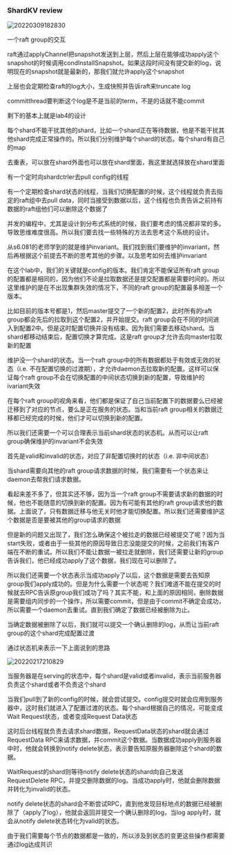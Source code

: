 ### ShardKV review

![20220309182830](https://picsheep.oss-cn-beijing.aliyuncs.com/pic/20220309182830.png)

一个raft group的交互

raft通过applyChannel把snapshot发送到上层，然后上层在能够成功apply这个snapshot的时候调用condInstallSnapshot。如果这段时间没有提交新的log，说明现在的snapshot就是最新的，那我们就允许apply这个snapshot

上层也会定期检查raft的log大小，生成快照并告诉raft来truncate log

committhread要判断这个log是不是当前的term，不是的话就不能commit

剩下的基本上就是lab4的设计

每个shard不能干扰其他的shard，比如一个shard正在等待数据，他是不能干扰其他shard完成正常操作的。所以我们分别维护每个shard的状态。每个shard有自己的map

去重表，可以放在shard外面也可以放在shard里面，我这里就选择放在shard里面

有一个定时向shardctrler去pull config的线程

有一个定期检查shard状态的线程，当我们切换配置的时候，这个线程就负责去指定的raft组中去pull data，同时当接受到数据以后，这个线程也负责告诉之前持有数据的raft组他们可以删除这个数据了

并发的编程中，尤其是设计到分布式系统的时候，我们要考虑的情况都非常的多。导致思维难度很高。所以我们要去找一些特殊的方法去思考这个系统的设计。

从s6.081的老师学到的就是维护invariant。我们找到我们要维护的invariant，然后再根据这个前提去不断的思考其他的步骤。以及思考如何去维护invariant

在这个lab中，我们的关键就是config的版本。我们肯定不能保证所有raft group的配置都是相同的，因为他们不论是拉取数据还是提交配置都是需要时间的。所以这里维护的是在不出现集群失效的情况下，不同的raft group的配置最多相差一个版本。

比如目前的版本号都是1，然后master提交了一个新的配置2，此时所有的raft group都会先后的拉取到这个配置2，并开始提交。raft group会在不同的时间进入到配置2中。但是这时配置切换并没有结束。因为我们需要去移动shard。当shard都移动结束后，配置切换才算完成。这是raft group才允许去向master拉取新的配置

维护没一个shard的状态。当一个raft group中的所有数据都处于有效或无效的状态（i.e. 不在配置切换的过渡期），才允许daemon去拉取新的配置。这样可以保证每个raft group不会在切换配置的中间状态切换到新的配置，导致维护的ivariant失效

在每个raft group的视角来看，他们都是保证了自己当前配置下的数据要么已经被迁移到了对应的节点，要么是正在服务的状态。当和当前raft group相关的数据迁移都已经完成的时候，他们才可以切换到新的配置。

所以我们还需要一个可以合理表示当前shard状态的状态机。从而可以让raft group确保维护的invariant不会失效

首先是valid和invalid的状态，对应了非配置切换时的状态（i.e. 非中间状态）

当shard需要向其他的raft group请求数据的时候，我们需要有一个状态来让daemon去帮我们请求数据。

看起来差不多了，但其实还不够，因为当一个raft group不需要请求新的数据的时候，他也不能随意的切换到新的配置。因为有可能有其他的raft group请求他的数据。上面说了，只有数据迁移与他无关时他才能切换配置。所以我们还需要维护这个数据是否是要被其他的group请求的数据

但是新的问题又出现了，我们怎么确保这个被拉走的数据已经被提交了呢？因为当start失败，或者由于一些其他的原因导致日志没能提交的时候，之前我们有客户端在不断的重试。所以我们不能让数据一被拉走就删除，我们还需要让新的group告诉我们，他已经成功apply了这个数据，我们现在可以删除了。

所以我们还需要一个状态表示当成功apply了以后，这个数据是需要去告知原group我们apply成功的。但是为什么需要一个状态呢？我们难道不能在提交的时候就去RPC告诉原group我们成功了吗？其实不能，和上面的原因相同，删除数据是需要组内同步的一个操作，所以需要commit，但是由于commit不确定会成功，所以需要一个daemon去重试。直到我们确定了数据已经被删除为止。

当确定数据被删除了以后，我们就可以提交一个确认删除的log，从而让当前raft group的这个shard完成配置过渡

通过状态机来表示一下上面说到的思路

![20220217210829](https://picsheep.oss-cn-beijing.aliyuncs.com/pic/20220217210829.png)

当服务器是在serving的状态中，每个shard是valid或者invalid，表示当前服务器负责这个shard或者不负责这个shard

当我们pull到了新的config的时候，就会尝试提交。config提交时就会应用到服务器中，这时我们就进入了配置过渡的状态。每个shard根据自己的情况，可能变成Wait Request状态，或者变成Request Data状态

这时后台线程就负责去请求shard数据，RequestData状态的shard就会通过RequestData RPC来请求数据，并commit这个数据。当数据成功apply到服务器中时，他就会转换到notify delete状态，表示要告知原服务器删除这个shard的数据。

WaitRequest的shard则等待notify delete状态的shard向自己发送RequestDelete RPC，并提交删除数据的log。当成功apply时，他就会删除数据并转化为invalid的状态。

notify delete状态的shard会不断尝试RPC，直到他发现目标地点的数据已经被删除了（apply了log），他就会返回并提交一个确认删除的log，当log apply时，就会从notify delete状态转化为valid的状态。

由于我们需要每个节点的数据都是一致的，所以涉及到状态的变更这些操作都需要通过log达成共识